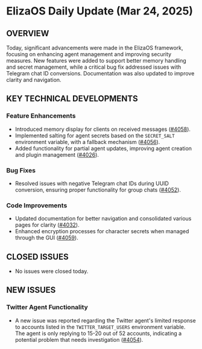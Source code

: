 # ElizaOS Daily Update (Mar 24, 2025)

## OVERVIEW 
Today, significant advancements were made in the ElizaOS framework, focusing on enhancing agent management and improving security measures. New features were added to support better memory handling and secret management, while a critical bug fix addressed issues with Telegram chat ID conversions. Documentation was also updated to improve clarity and navigation.

## KEY TECHNICAL DEVELOPMENTS

### Feature Enhancements
- Introduced memory display for clients on received messages ([#4058](https://github.com/elizaos/eliza/pull/4058)).
- Implemented salting for agent secrets based on the `SECRET_SALT` environment variable, with a fallback mechanism ([#4056](https://github.com/elizaos/eliza/pull/4056)).
- Added functionality for partial agent updates, improving agent creation and plugin management ([#4026](https://github.com/elizaos/eliza/pull/4026)).

### Bug Fixes
- Resolved issues with negative Telegram chat IDs during UUID conversion, ensuring proper functionality for group chats ([#4052](https://github.com/elizaos/eliza/pull/4052)).

### Code Improvements
- Updated documentation for better navigation and consolidated various pages for clarity ([#4032](https://github.com/elizaos/eliza/pull/4032)).
- Enhanced encryption processes for character secrets when managed through the GUI ([#4059](https://github.com/elizaos/eliza/pull/4059)).

## CLOSED ISSUES
- No issues were closed today.

## NEW ISSUES
### Twitter Agent Functionality
- A new issue was reported regarding the Twitter agent's limited response to accounts listed in the `TWITTER_TARGET_USERS` environment variable. The agent is only replying to 15-20 out of 52 accounts, indicating a potential problem that needs investigation ([#4054](https://github.com/elizaos/eliza/issues/4054)).